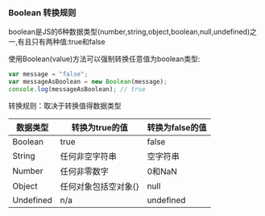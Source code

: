 ### Boolean 转换规则

boolean是JS的6种数据类型(number,string,object,boolean,null,undefined)之一,有且只有两种值:true和false

使用Boolean(value)方法可以强制转换任意值为boolean类型:

```javascript
var message = "false";
var messageAsBoolean = new Boolean(message);
console.log(messageAsBoolean); // true
```

转换规则：取决于转换值得数据类型

|数据类型|转换为true的值|转换为false的值|
|----|----|----|
|Boolean|true|false|
|String|任何非空字符串|空字符串|
|Number|任何非零数字|0和NaN|
|Object|任何对象包括空对象{}|null|
|Undefined|n/a|undefined|
